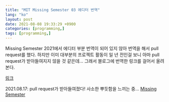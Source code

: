 ```yaml
---
title: "MIT Missing Semester 03 에디터 번역"
lang: "ko"
layout: post
date: 2021-08-08 19:33:29 +0900
categories: [programming,]
tags: [programming,]
---
```


Missing Semester 2021에서 에디터 부분 번역이 되어 있지 않아 번역을 해서 pull request를 했다. 하지만 이미 대부분의 프로젝트 활동이 일 년 전인걸 보니 아마 pull request가 받아들여지지 않을 것 같은데... 그래서 블로그에 번역한 링크를 걸어서 올려본다.

[링크](https://github.com/Typiespectre/missing-semester-kr.github.io/blob/master/_2020/editors.md)

2021.08.17: pull request가 받아들여졌다! 사소한 뿌듯함을 느끼는 중... [Missing Semester](https://missing-semester-kr.github.io/2020/editors/)